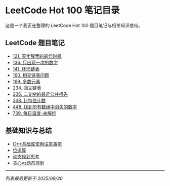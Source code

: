# LeetCode Hot 100 笔记目录

这是一个我正在整理的 LeetCode Hot 100 题目笔记与相关知识总结。

## LeetCode 题目笔记
* [121\. 买卖股票的最佳时机](hot100/121.%20买卖股票的最佳时机.md)
* [136\. 只出现一次的数字](hot100/136.%20只出现一次的数字.md)
* [141\. 环形链表](hot100/141.%20环形链表.md)
* [160\. 相交链表问题](hot100/160.%20相交链表问题.md)
* [169\. 多数元素](hot100/169.%20多数元素.md)
* [234\. 回文链表](hot100/234.%20回文链表.md)
* [236\. 二叉树的最近公共祖先](hot100/236.%20二叉树的最近公共祖先.md)
* [338\. 比特位计数](hot100/338.%20比特位计数.md)
* [448\. 找到所有数组中消失的数字](hot100/448.%20找到所有数组中消失的数字.md)
* [739\. 每日温度-未解析](hot100/739.%20每日温度-未解析.md)

## 基础知识与总结
* [C++基础库使用注意事项](hot100/C++基础库使用注意事项.md)
* [位运算](hot100/位运算.md)
* [动态规划思考](hot100/动态规划思考.md)
* [贪心vs动态规划](hot100/贪心vs动态规划.md)

---
*列表最后更新于 2025/09/30*

